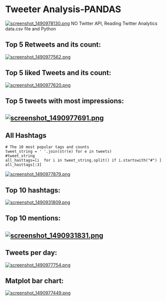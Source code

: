 # Tweeter Analysis-PANDAS
[![screenshot_1490978130.png](https://s19.postimg.org/3z75lt9gz/screenshot_1490978130.png)](https://postimg.org/image/em0yr8hm7/)
NO Twitter API, Reading Twitter Analytics data.csv file and Python

## Top 5 Retweets and its count:
[![screenshot_1490977562.png](https://s19.postimg.org/8rcdjier7/screenshot_1490977562.png)](https://postimg.org/image/slyf5mtyn/)

## Top 5 liked Tweets and its count:
[![screenshot_1490977620.png](https://s19.postimg.org/4jhlardbn/screenshot_1490977620.png)](https://postimg.org/image/pgdtffbcf/)

## Top 5 tweets with most impressions:
[![screenshot_1490977691.png](https://s19.postimg.org/5zt3swg8j/screenshot_1490977691.png)](https://postimg.org/image/c0qspz2un/)
-----
## All Hashtags
```
# The 10 most popular tags and counts
tweet_string = ' '.join(str(e) for e in tweets)
#tweet_string
all_hasttags=[i  for i in tweet_string.split() if i.startswith("#") ]
all_hasttags[:3]
```
[![screenshot_1490977879.png](https://s19.postimg.org/ys4gq4d9v/screenshot_1490977879.png)](https://postimg.org/image/ekr0xtfsf/)

## Top 10 hashtags:
[![screenshot_1490931809.png](https://s19.postimg.org/uwrvw2fcj/screenshot_1490931809.png)](https://postimg.org/image/ygdtlvi27/)
## Top 10 mentions:
[![screenshot_1490931831.png](https://s19.postimg.org/407wnqwj7/screenshot_1490931831.png)](https://postimg.org/image/jygmdvqr3/)
-----

## Tweets per day:
[![screenshot_1490977754.png](https://s19.postimg.org/k7ndvaib7/screenshot_1490977754.png)](https://postimg.org/image/3wn9yz5tb/)

## Matplot bar chart:
[![screenshot_1490977449.png](https://s19.postimg.org/h8bvufjg3/screenshot_1490977449.png)](https://postimg.org/image/8q2fq3cxb/)
